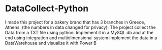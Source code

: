 # DataCollect-Python
I made this project for a bakery brand that has 3 branches in Greece, Athens. (the numbers in data changed for privacy).
The project collect the Data from a TXT file using python. Implement it in a MySQL db and at the end using integration and multidimensional system implement the data in a DataWarehouse and visualize it with Power B
